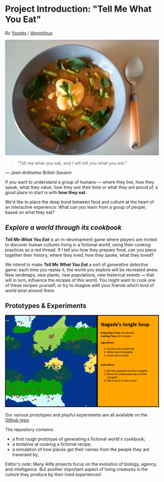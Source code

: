 # Project Introduction: "Tell Me What You Eat"
By [Younès](https://knivesandpaintbrushes.org/younes) / [@pyrofoux](https://twitter.com/pyrofoux/)


![Actual Dish](images/tellmewhatyoueat_dish.jpg)

> "Tell me what you eat, and I will tell you what you are."

— *Jean-Anthelme Brillat-Savarin*

If you want to understand a group of humans — where they live, how they speak, what they value, how they use their time or what they are proud of, a good place to start is with **how they eat**.

We'd like to place the deep bond between food and culture at the heart of an interactive experience: What can you learn from a group of people, based on what they eat?

## *Explore a world through its cookbook*

***Tell Me What You Eat*** is an in-development game where players are invited to discover human cultures living in a fictional world, using their cooking practices as a red thread. If I tell you how they prepare food, can you piece together their history, where they lived, how they spoke, what they loved?

We intend to make ***Tell Me What You Eat*** a sort of *generative detective* game: each time you replay it, the world you explore will be recreated anew. New landmaps, new plants, new populations, new historical events — that will in turn, influence the recipes of this world. You might want to cook one of these recipes yourself, or try to imagine with your friends which kind of world exist around them.


## Prototypes & Experiments

![Prototype Screenshot](images/tellmewhatyoueat_nagada.png)

Our various prototypes and playful experiments are all available on the [Github repo](https://github.com/Pyrofoux/Tell-Me-What-You-Eat/).

The repository contains:
- a first rough prototype of generating a fictional world's cookbook;
- a tentative at cooking a fictional recipe;
- a simulation of how places get their names from the people they are traversed by;

*Editor's note*: Many Alife projects focus on the evolution of biology, agency, and intelligence. But another important aspect of living creatures is the culture they produce by their lived experiences!
